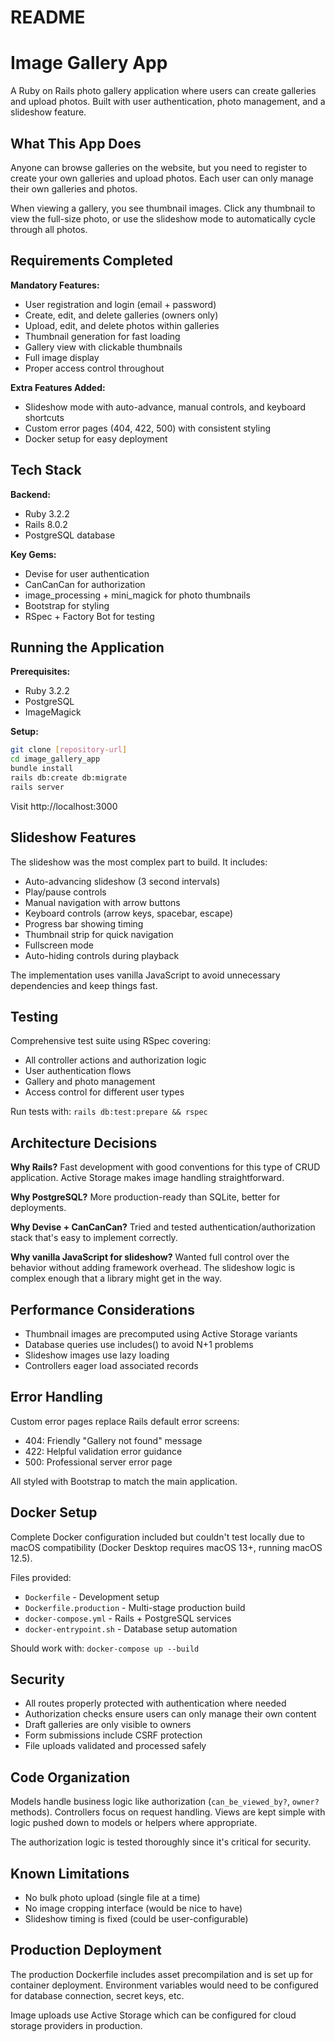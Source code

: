 # README

# Image Gallery App

A Ruby on Rails photo gallery application where users can create galleries and upload photos. Built with user authentication, photo management, and a slideshow feature.

## What This App Does

Anyone can browse galleries on the website, but you need to register to create your own galleries and upload photos. Each user can only manage their own galleries and photos.

When viewing a gallery, you see thumbnail images. Click any thumbnail to view the full-size photo, or use the slideshow mode to automatically cycle through all photos.

## Requirements Completed

**Mandatory Features:**
- User registration and login (email + password)
- Create, edit, and delete galleries (owners only)
- Upload, edit, and delete photos within galleries
- Thumbnail generation for fast loading
- Gallery view with clickable thumbnails
- Full image display
- Proper access control throughout

**Extra Features Added:**
- Slideshow mode with auto-advance, manual controls, and keyboard shortcuts
- Custom error pages (404, 422, 500) with consistent styling
- Docker setup for easy deployment

## Tech Stack

**Backend:**
- Ruby 3.2.2
- Rails 8.0.2
- PostgreSQL database

**Key Gems:**
- Devise for user authentication
- CanCanCan for authorization
- image_processing + mini_magick for photo thumbnails
- Bootstrap for styling
- RSpec + Factory Bot for testing

## Running the Application

**Prerequisites:**
- Ruby 3.2.2
- PostgreSQL
- ImageMagick

**Setup:**
```bash
git clone [repository-url]
cd image_gallery_app
bundle install
rails db:create db:migrate
rails server
```

Visit http://localhost:3000

## Slideshow Features

The slideshow was the most complex part to build. It includes:

- Auto-advancing slideshow (3 second intervals)
- Play/pause controls
- Manual navigation with arrow buttons
- Keyboard controls (arrow keys, spacebar, escape)
- Progress bar showing timing
- Thumbnail strip for quick navigation
- Fullscreen mode
- Auto-hiding controls during playback

The implementation uses vanilla JavaScript to avoid unnecessary dependencies and keep things fast.

## Testing

Comprehensive test suite using RSpec covering:
- All controller actions and authorization logic
- User authentication flows
- Gallery and photo management
- Access control for different user types

Run tests with: `rails db:test:prepare && rspec`

## Architecture Decisions

**Why Rails?** Fast development with good conventions for this type of CRUD application. Active Storage makes image handling straightforward.

**Why PostgreSQL?** More production-ready than SQLite, better for deployments.

**Why Devise + CanCanCan?** Tried and tested authentication/authorization stack that's easy to implement correctly.

**Why vanilla JavaScript for slideshow?** Wanted full control over the behavior without adding framework overhead. The slideshow logic is complex enough that a library might get in the way.

## Performance Considerations

- Thumbnail images are precomputed using Active Storage variants
- Database queries use includes() to avoid N+1 problems
- Slideshow images use lazy loading
- Controllers eager load associated records

## Error Handling

Custom error pages replace Rails default error screens:
- 404: Friendly "Gallery not found" message
- 422: Helpful validation error guidance  
- 500: Professional server error page

All styled with Bootstrap to match the main application.

## Docker Setup

Complete Docker configuration included but couldn't test locally due to macOS compatibility (Docker Desktop requires macOS 13+, running macOS 12.5).

Files provided:
- `Dockerfile` - Development setup
- `Dockerfile.production` - Multi-stage production build
- `docker-compose.yml` - Rails + PostgreSQL services
- `docker-entrypoint.sh` - Database setup automation

Should work with: `docker-compose up --build`

## Security

- All routes properly protected with authentication where needed
- Authorization checks ensure users can only manage their own content
- Draft galleries are only visible to owners
- Form submissions include CSRF protection
- File uploads validated and processed safely

## Code Organization

Models handle business logic like authorization (`can_be_viewed_by?`, `owner?` methods). Controllers focus on request handling. Views are kept simple with logic pushed down to models or helpers where appropriate.

The authorization logic is tested thoroughly since it's critical for security.

## Known Limitations

- No bulk photo upload (single file at a time)
- No image cropping interface (would be nice to have)
- Slideshow timing is fixed (could be user-configurable)

## Production Deployment

The production Dockerfile includes asset precompilation and is set up for container deployment. Environment variables would need to be configured for database connection, secret keys, etc.

Image uploads use Active Storage which can be configured for cloud storage providers in production.